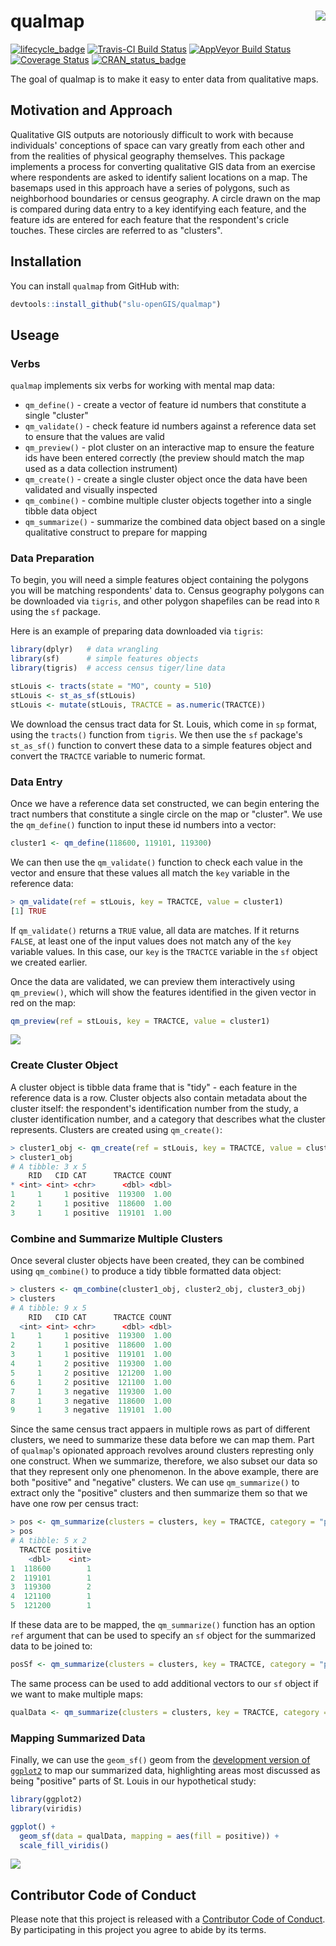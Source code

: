 <!-- README.md is generated from README.Rmd. Please edit that file -->
qualmap <img src="man/figures/qualmaplogo.png" align="right" />
===============================================================

[![lifecycle\_badge](https://img.shields.io/badge/lifecycle-experimental-orange.svg)](https://github.com/slu-openGIS/qualmap) [![Travis-CI Build Status](https://travis-ci.org/slu-openGIS/qualmap.svg?branch=master)](https://travis-ci.org/slu-openGIS/qualmap) [![AppVeyor Build Status](https://ci.appveyor.com/api/projects/status/github/slu-openGIS/qualmap?branch=master&svg=true)](https://ci.appveyor.com/project/slu-openGIS/qualmap) [![Coverage Status](https://img.shields.io/codecov/c/github/slu-openGIS/qualmap/master.svg)](https://codecov.io/github/slu-openGIS/qualmap?branch=master) [![CRAN\_status\_badge](http://www.r-pkg.org/badges/version/gateway)](https://cran.r-project.org/package=gateway)

The goal of qualmap is to make it easy to enter data from qualitative maps.

Motivation and Approach
-----------------------

Qualitative GIS outputs are notoriously difficult to work with because individuals' conceptions of space can vary greatly from each other and from the realities of physical geography themselves. This package implements a process for converting qualitative GIS data from an exercise where respondents are asked to identify salient locations on a map. The basemaps used in this approach have a series of polygons, such as neighborhood boundaries or census geography. A circle drawn on the map is compared during data entry to a key identifying each feature, and the feature ids are entered for each feature that the respondent's cricle touches. These circles are referred to as "clusters".

Installation
------------

You can install `qualmap` from GitHub with:

``` r
devtools::install_github("slu-openGIS/qualmap")
```

Useage
------

### Verbs

`qualmap` implements six verbs for working with mental map data:

-   `qm_define()` - create a vector of feature id numbers that constitute a single "cluster"
-   `qm_validate()` - check feature id numbers against a reference data set to ensure that the values are valid
-   `qm_preview()` - plot cluster on an interactive map to ensure the feature ids have been entered correctly (the preview should match the map used as a data collection instrument)
-   `qm_create()` - create a single cluster object once the data have been validated and visually inspected
-   `qm_combine()` - combine multiple cluster objects together into a single tibble data object
-   `qm_summarize()` - summarize the combined data object based on a single qualitative construct to prepare for mapping

### Data Preparation

To begin, you will need a simple features object containing the polygons you will be matching respondents' data to. Census geography polygons can be downloaded via `tigris`, and other polygon shapefiles can be read into `R` using the `sf` package.

Here is an example of preparing data downloaded via `tigris`:

``` r
library(dplyr)   # data wrangling
library(sf)      # simple features objects
library(tigris)  # access census tiger/line data

stLouis <- tracts(state = "MO", county = 510)
stLouis <- st_as_sf(stLouis)
stLouis <- mutate(stLouis, TRACTCE = as.numeric(TRACTCE))
```

We download the census tract data for St. Louis, which come in `sp` format, using the `tracts()` function from `tigris`. We then use the `sf` package's `st_as_sf()` function to convert these data to a simple features object and convert the `TRACTCE` variable to numeric format.

### Data Entry

Once we have a reference data set constructed, we can begin entering the tract numbers that constitute a single circle on the map or "cluster". We use the `qm_define()` function to input these id numbers into a vector:

``` r
cluster1 <- qm_define(118600, 119101, 119300)
```

We can then use the `qm_validate()` function to check each value in the vector and ensure that these values all match the `key` variable in the reference data:

``` r
> qm_validate(ref = stLouis, key = TRACTCE, value = cluster1)
[1] TRUE
```

If `qm_validate()` returns a `TRUE` value, all data are matches. If it returns `FALSE`, at least one of the input values does not match any of the `key` variable values. In this case, our `key` is the `TRACTCE` variable in the `sf` object we created earlier.

Once the data are validated, we can preview them interactively using `qm_preview()`, which will show the features identified in the given vector in red on the map:

``` r
qm_preview(ref = stLouis, key = TRACTCE, value = cluster1)
```

![](/man/figures/previewMap.png)

### Create Cluster Object

A cluster object is tibble data frame that is "tidy" - each feature in the reference data is a row. Cluster objects also contain metadata about the cluster itself: the respondent's identification number from the study, a cluster identification number, and a category that describes what the cluster represents. Clusters are created using `qm_create()`:

``` r
> cluster1_obj <- qm_create(ref = stLouis, key = TRACTCE, value = cluster1, rid = 1, cid = 1, category = "positive")
> cluster1_obj
# A tibble: 3 x 5
    RID   CID CAT      TRACTCE COUNT
* <int> <int> <chr>      <dbl> <dbl>
1     1     1 positive  119300  1.00
2     1     1 positive  118600  1.00
3     1     1 positive  119101  1.00
```

### Combine and Summarize Multiple Clusters

Once several cluster objects have been created, they can be combined using `qm_combine()` to produce a tidy tibble formatted data object:

``` r
> clusters <- qm_combine(cluster1_obj, cluster2_obj, cluster3_obj)
> clusters
# A tibble: 9 x 5
    RID   CID CAT      TRACTCE COUNT
  <int> <int> <chr>      <dbl> <dbl>
1     1     1 positive  119300  1.00
2     1     1 positive  118600  1.00
3     1     1 positive  119101  1.00
4     1     2 positive  119300  1.00
5     1     2 positive  121200  1.00
6     1     2 positive  121100  1.00
7     1     3 negative  119300  1.00
8     1     3 negative  118600  1.00
9     1     3 negative  119101  1.00
```

Since the same census tract appaers in multiple rows as part of different clusters, we need to summarize these data before we can map them. Part of `qualmap`'s opionated approach revolves around clusters represting only one construct. When we summarize, therefore, we also subset our data so that they represent only one phenomenon. In the above example, there are both "positive" and "negative" clusters. We can use `qm_summarize()` to extract only the "positive" clusters and then summarize them so that we have one row per census tract:

``` r
> pos <- qm_summarize(clusters = clusters, key = TRACTCE, category = "positive")
> pos
# A tibble: 5 x 2
  TRACTCE positive
    <dbl>    <int>
1  118600        1
2  119101        1
3  119300        2
4  121100        1
5  121200        1
```

If these data are to be mapped, the `qm_summarize()` function has an option `ref` argument that can be used to specify an `sf` object for the summarized data to be joined to:

``` r
posSf <- qm_summarize(clusters = clusters, key = TRACTCE, category = "positive", ref = stLouis)
```

The same process can be used to add additional vectors to our `sf` object if we want to make multiple maps:

``` r
qualData <- qm_summarize(clusters = clusters, key = TRACTCE, category = "negative", ref = posSf)
```

### Mapping Summarized Data

Finally, we can use the `geom_sf()` geom from the [development version of `ggplot2`](https://github.com/tidyverse/ggplot2) to map our summarized data, highlighting areas most discussed as being "positive" parts of St. Louis in our hypothetical study:

``` r
library(ggplot2)
library(viridis)

ggplot() + 
  geom_sf(data = qualData, mapping = aes(fill = positive)) + 
  scale_fill_viridis()
```

![](/man/figures/exampleMap.png)

Contributor Code of Conduct
---------------------------

Please note that this project is released with a [Contributor Code of Conduct](CONDUCT.md). By participating in this project you agree to abide by its terms.
